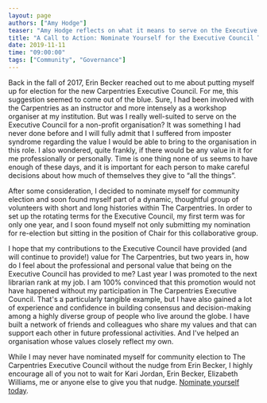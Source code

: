 ```yaml
---
layout: page
authors: ["Amy Hodge"]
teaser: "Amy Hodge reflects on what it means to serve on the Executive Council and explains why you should apply"
title: "A Call to Action: Nominate Yourself for the Executive Council Today"
date: 2019-11-11
time: "09:00:00"
tags: ["Community", "Governance"]
---
```


Back in the fall of 2017, Erin Becker reached out to me about putting myself up for election for the new Carpentries Executive Council. For me, this suggestion seemed to come out of the blue. Sure, I had been involved with the Carpentries as an instructor and more intensely as a workshop organiser at my institution. But was I really well-suited to serve on the Executive Council for a non-profit organisation? It was something I had never done before and I will fully admit that I suffered from imposter syndrome regarding the value I would be able to bring to the organisation in this role. I also wondered, quite frankly, if there would be any value in it for me professionally or personally. Time is one thing none of us seems to have enough of these days, and it is important for each person to make careful decisions about how much of themselves they give to “all the things”.

After some consideration, I decided to nominate myself for community election and soon found myself part of a dynamic, thoughtful group of volunteers with short and long histories within The Carpentries. In order to set up the rotating terms for the Executive Council, my first term was for only one year, and I soon found myself not only submitting my nomination for re-election but sitting in the position of Chair for this collaborative group.

I hope that my contributions to the Executive Council have provided (and will continue to provide!) value for The Carpentries, but two years in, how do I feel about the professional and personal value that being on the Executive Council has provided to me? Last year I was promoted to the next librarian rank at my job. I am 100% convinced that this promotion would not have happened without my participation in The Carpentries Executive Council. That's a particularly tangible example, but I have also gained a lot of experience and confidence in building consensus and decision-making among a highly diverse group of people who live around the globe. I have built a network of friends and colleagues who share my values and that can support each other in future professional activities. And I've helped an organisation whose values closely reflect my own.

While I may never have nominated myself for community election to The Carpentries Executive Council without the nudge from Erin Becker, I highly encourage all of you not to wait for Kari Jordan, Erin Becker,  Elizabeth Williams,  me or anyone else to give you that nudge. [Nominate yourself today](https://docs.google.com/forms/d/e/1FAIpQLSewYhQbsN-KOHYYuDg67HozFxBKWYj4nqmO-pkOIRiaIrizag/viewform).
